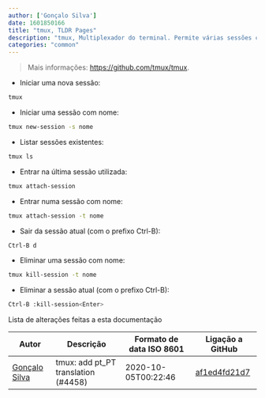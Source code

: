 ```yaml
---
author: ['Gonçalo Silva']
date: 1601850166
title: "tmux, TLDR Pages"
description: "tmux, Multiplexador do terminal. Permite várias sessões com janelas, painéis e muito mais."
categories: "common"
---
```

> Mais informações: <https://github.com/tmux/tmux>.

- Iniciar uma nova sessão:

```bash
tmux
```

- Iniciar uma sessão com nome:

```bash
tmux new-session -s nome
```

- Listar sessões existentes:

```bash
tmux ls
```

- Entrar na última sessão utilizada:

```bash
tmux attach-session
```

- Entrar numa sessão com nome:

```bash
tmux attach-session -t nome
```

- Sair da sessão atual (com o prefixo Ctrl-B):

```bash
Ctrl-B d
```

- Eliminar uma sessão com nome:

```bash
tmux kill-session -t nome
```

- Eliminar a sessão atual (com o prefixo Ctrl-B):

```bash
Ctrl-B :kill-session<Enter>
```
Lista de alterações feitas a esta documentação


Autor | Descrição | Formato de data ISO 8601 | Ligação a GitHub
------|-----|-----|-----
[Gonçalo Silva](mailto:27678178+gplgps@users.noreply.github.com) | tmux: add pt_PT translation (#4458) | 2020-10-05T00:22:46 | [af1ed4fd21d7](https://github.com/tldr-pages/tldr/commit/af1ed4fd21d7e0be18748c739b73d9034b67ebb2)

